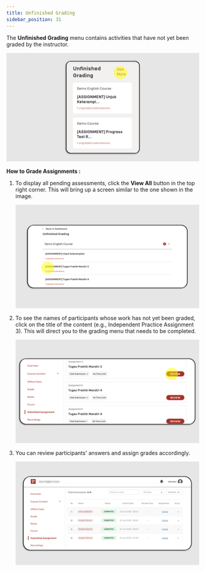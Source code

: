 ```yaml
---
title: Unfinished Grading
sidebar_position: 31
---
```

The **Unfinished Grading** menu contains activities that have not yet been graded by the instructor.

![](/img/unfinish-eng-1.png)

**How to Grade Assignments :**

1. To display all pending assessments, click the **View All** button in the top right corner. This will bring up a screen similar to the one shown in the image.

   ![](/img/unfinish-eng-2.png)
2. To see the names of participants whose work has not yet been graded, click on the title of the content (e.g., Independent Practice Assignment 3). This will direct you to the grading menu that needs to be completed.

   ![](/img/unfinish-eng-3.png)
3. You can review participants' answers and assign grades accordingly.

   ![](/img/unfinish-eng-4.png)
